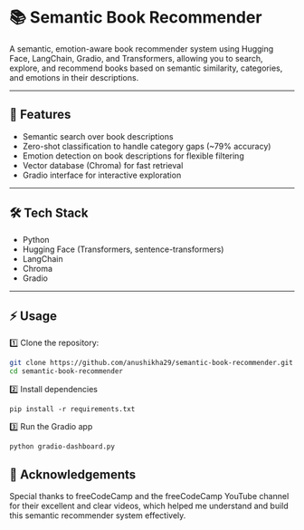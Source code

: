 # 📚 Semantic Book Recommender

A semantic, emotion-aware book recommender system using Hugging Face, LangChain, Gradio, and Transformers, allowing you to search, explore, and recommend books based on semantic similarity, categories, and emotions in their descriptions.

---

## 🚀 Features

- Semantic search over book descriptions
- Zero-shot classification to handle category gaps (~79% accuracy)
- Emotion detection on book descriptions for flexible filtering
- Vector database (Chroma) for fast retrieval
- Gradio interface for interactive exploration

---

## 🛠️ Tech Stack

- Python
- Hugging Face (Transformers, sentence-transformers)
- LangChain
- Chroma
- Gradio

---

## ⚡ Usage

1️⃣ Clone the repository:
```bash
git clone https://github.com/anushikha29/semantic-book-recommender.git
cd semantic-book-recommender
```
2️⃣ Install dependencies
```
pip install -r requirements.txt
```
3️⃣ Run the Gradio app
```
python gradio-dashboard.py
```

## 🙏 Acknowledgements
Special thanks to freeCodeCamp and the freeCodeCamp YouTube channel for their excellent and clear videos, which helped me understand and build this semantic recommender system effectively.